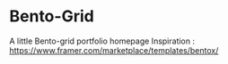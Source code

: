 # Bento-Grid
A little Bento-grid portfolio homepage
Inspiration : https://www.framer.com/marketplace/templates/bentox/
